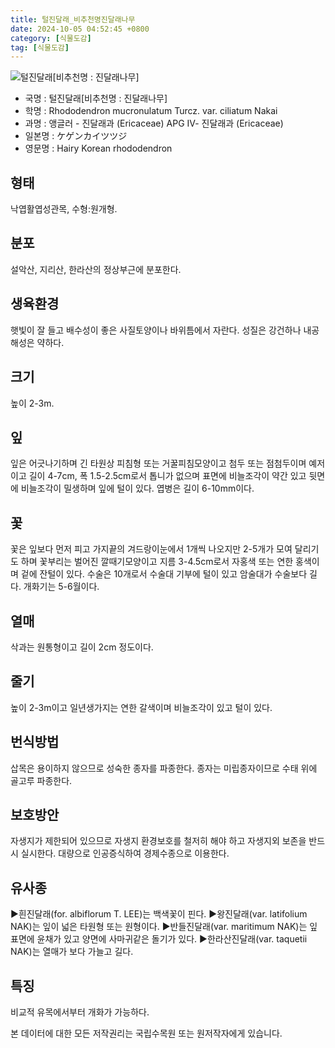 ```yaml
---
title: 털진달래_비추천명진달래나무
date: 2024-10-05 04:52:45 +0800
category: [식물도감]
tag: [식물도감]
---
```




![털진달래[비추천명 : 진달래나무]](/fileUpload/plants/basic/Ericaceae/Rhododendron/7522/1_th2.JPG)
- 국명 : 털진달래[비추천명 : 진달래나무]
- 학명 : Rhododendron mucronulatum Turcz. var. ciliatum Nakai
- 과명 : 앵글러 - 진달래과 (Ericaceae) APG Ⅳ- 진달래과 (Ericaceae)
- 일본명 : ケゲンカイツツジ
- 영문명 : Hairy Korean rhododendron


## 형태
낙엽활엽성관목, 수형:원개형.
## 분포
설악산, 지리산, 한라산의 정상부근에 분포한다.
## 생육환경
햇빛이 잘 들고 배수성이 좋은 사질토양이나 바위틈에서 자란다. 성질은 강건하나 내공해성은 약하다.
## 크기
높이 2-3m.
## 잎
잎은 어긋나기하며 긴 타원상 피침형 또는 거꿀피침모양이고 첨두 또는 점첨두이며 예저이고 길이 4-7cm, 폭 1.5-2.5cm로서 톱니가 없으며 표면에 비늘조각이 약간 있고 뒷면에 비늘조각이 밀생하며 잎에 털이 있다. 엽병은 길이 6-10mm이다.
## 꽃
꽃은 잎보다 먼저 피고 가지끝의 겨드랑이눈에서 1개씩 나오지만 2-5개가 모여 달리기도 하며 꽃부리는 벌어진 깔때기모양이고 지름 3-4.5cm로서 자홍색 또는 연한 홍색이며 겉에 잔털이 있다. 수술은 10개로서 수술대 기부에 털이 있고 암술대가 수술보다 길다. 개화기는 5-6월이다.
## 열매
삭과는 원통형이고 길이 2cm 정도이다.
## 줄기
높이 2-3m이고 일년생가지는 연한 갈색이며 비늘조각이 있고 털이 있다.
## 번식방법
삽목은 용이하지 않으므로 성숙한 종자를 파종한다. 종자는 미립종자이므로 수태 위에 골고루 파종한다.
## 보호방안
자생지가 제한되어 있으므로 자생지 환경보호를 철저히 해야 하고 자생지외 보존을 반드시 실시한다. 대량으로 인공증식하여 경제수종으로 이용한다.
## 유사종
▶흰진달래(for. albiflorum T. LEE)는 백색꽃이 핀다. ▶왕진달래(var. latifolium NAK)는 잎이 넓은 타원형 또는 원형이다.▶반들진달래(var. maritimum NAK)는 잎 표면에 윤채가 있고 양면에 사마귀같은 돌기가 있다. ▶한라산진달래(var. taquetii NAK)는 열매가 보다 가늘고 길다.
## 특징
비교적 유목에서부터 개화가 가능하다.






본 데이터에 대한 모든 저작권리는 국립수목원 또는 원저작자에게 있습니다.
